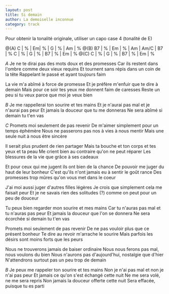 ```yaml
---
layout: post
title: Si demain
author: La demoiselle inconnue
category: track
---
```



Pour obtenir la tonalité originale, utiliser un capo case 4 (tonalité de E)

<canvas class="chords">
@(A) C | % | Em| % | G | % | Am | % 
@(B) B7 |  % | Em | % | Am | Am/C | B7 |  % 
C | % | G | % | B7 |  % | Em | % 
@(C) C | % | G | % | B7 | % | Em | %
</canvas>

*A*
Je ne te dirai pas des mots doux et des promesses
Car ils restent dans l'ombre comme deux vieux requins
Et tournent sans répis dans un coin de la tête
Rappelant le passé et ayant toujours faim

La vie m'a abîmé à force de promesse
Et je préfère m'enfuir que te dire à demain
Mais pour ce soir tes yeux me donnent faim de caresses
Reste un peu si tu veux parce que moi je veux bien

*B*
Je me rappellerai ton sourire et tes mains
Et je n'aurai pas mal et je n'aurai pas peur
Et jamais la douceur que tu me donneras
Ne sera abîmé si demain tu t'en vas

*C*
Promets moi seulement de pas revenir
De m'aimer simplement pour un temps éphémère
Nous ne passerons pas nos à vies à nous mentir
Mais une seule nuit à nous être sincère 

Il serait plus prudent de rien partager
Mais ta bouche et ton corps et tes yeux et ta peau
Me crient bien au contraire qu'on ne peut réparer 
Les blessures de la vie que grâce à ses cadeaux

Et pour ceux qui me jugent ils ont bien de la chance
De pouvoir me juger du haut de leur bonheur
C'est qu'ils n'ont jamais eu à sentir le goût rance
Des promesses trop mûres qu'on vous met dans le coeur

J'ai moi aussi juger d'autres filles légères
Je crois que simplement cela me faisait peur
Et je ne savais rien des solitudes
(?) comme on peut pour un peu de douceur

Tu peux bien regarder mon sourire et mes mains
Car tu n'auras pas mal et tu n'auras pas peur
Et jamais la douceur que l'on se donnera
Ne sera écorchée si demain tu t'en vas

Promets moi seulement de pas revenir
De ne pas vouloir plus que ce présent bonheur
Te dire au revoir m'arrache le sourire
Mais parfois les désirs sont moins forts que les peurs

Nous ne trouverons jamais de baiser ordinaire
Nous nous ferons pas mal, nous voulons du bien
Nous n'aurons pas d'aujourd'hui, nostalgie que d'hier
N'attendrons surtout pas un peu trop de demain

*B*
Je peux me rappeler ton sourire et tes mains
Non je n'ai pas mal et non je n'ai pas peur
Et jamais ce qu'on s'est échangé cette nuit
Ne me sera volé, ne me sera repris
Non jamais la douceur offerte cette nuit 
Sera effacée, puisque tu es parti